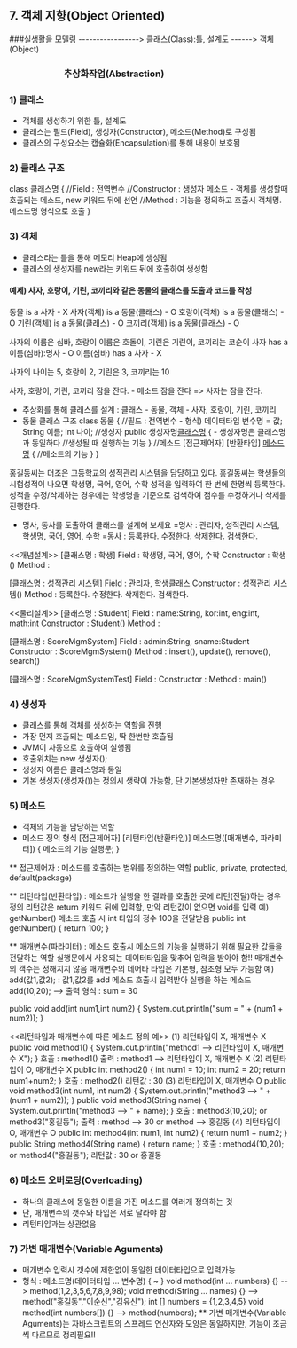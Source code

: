 ## 7. 객체 지향(Object Oriented)

###실생활을 모델링 -----------------> 클래스(Class):틀, 설계도 ------> 객체(Object) <br>
### &emsp;&emsp;&emsp;&emsp;&emsp;&emsp;추상화작업(Abstraction)                       

### 1) 클래스
- 객체를 생성하기 위한 틀, 설계도
- 클래스는 필드(Field), 생성자(Constructor), 메소드(Method)로 구성됨
- 클래스의 구성요소는 캡슐화(Encapsulation)를 통해 내용이 보호됨

### 2) 클래스 구조
class 클래스명 {
     //Field : 전역변수
     //Constructor : 생성자 메소드 - 객체를 생성할때 호출되는 메소드, new 키워드 뒤에 선언
     //Method : 기능을 정의하고 호출시 객체명.메소드명 형식으로 호출
}

### 3) 객체
- 클래스라는 틀을 통해 메모리 Heap에 생성됨
- 클래스의 생성자를 new라는 키워드 뒤에 호출하여 생성함

#### 예제) 사자, 호랑이, 기린, 코끼리와 같은 동물의 클래스를 도출과 코드를 작성
동물 is a 사자 - X
사자(객체) is a 동물(클래스) - O
호랑이(객체) is a 동물(클래스) - O
기린(객체) is a 동물(클래스) - O
코끼리(객체) is a 동물(클래스) - O

사자의 이름은 심바, 호랑이 이름은 호돌이, 기린은 기린이, 코끼리는 코순이
사자 has a 이름(심바):명사 - O
이름(심바) has a 사자 - X

사자의 나이는 5, 호랑이 2, 기린은 3, 코끼리는 10

사자, 호랑이, 기린, 코끼리  잠을 잔다. - 메소드
잠을 잔다 => 사자는 잠을 잔다.

- 추상화를 통해 클래스를 설계 : 클래스 - 동물, 객체 - 사자, 호랑이, 기린, 코끼리
- 동물 클래스 구조
  class 동물 {
    //필드 : 전역변수 - 형식) 데이터타입 변수명 = 값;
      String 이름;
      int 나이;
    //생성자
    public 생성자명[클래스명]() { - 생성자명은 클래스명과 동일하다
       //생성될 때 실행하는 기능
    }
    //메소드
    [접근제어자] [반환타입] [메소드명]() {
       //메소드의 기능
    }
  }


홍길동씨는 더조은 고등학교의 성적관리 시스템을 담당하고 있다. 홍길동씨는 학생들의 
시험성적이 나오면 학생명, 국어, 영어, 수학 성적을 입력하여 한 번에 한명씩 등록한다.
성적을 수정/삭제하는 경우에는 학생명을 기준으로 검색하여 점수를 수정하거나 삭제를 진행한다.

- 명사, 동사를 도출하여 클래스를 설계해 보세요
=명사 : 관리자, 성적관리 시스템, 학생명, 국어, 영어, 수학
=동사 : 등록한다. 수정한다. 삭제한다. 검색한다.

<<개념설계>>
[클래스명 : 학생]
Field : 학생명, 국어, 영어, 수학
Constructor : 학생()
Method : 

[클래스명 : 성적관리 시스템]
Field : 관리자, 학생클래스
Constructor : 성적관리 시스템()
Method : 등록한다. 수정한다. 삭제한다. 검색한다.

<<물리설계>>
[클래스명 : Student]
Field : name:String, kor:int, eng:int, math:int
Constructor : Student()
Method : 

[클래스명 : ScoreMgmSystem]
Field : admin:String, sname:Student
Constructor : ScoreMgmSystem()
Method : insert(), update(), remove(), search()

[클래스명 : ScoreMgmSystemTest]
Field : 
Constructor : 
Method : main()

### 4) 생성자
- 클래스를 통해 객체를 생성하는 역할을 진행
- 가장 먼저 호출되는 메소드임, 딱 한번만 호출됨
- JVM이 자동으로 호출하여 실행됨
- 호출위치는 new 생성자();
- 생성자 이름은 클래스명과 동일
- 기본 생성자(생성자())는 정의시 생략이 가능함, 단 기본생성자만 존재하는 경우

### 5) 메소드
- 객체의 기능을 담당하는 역할
- 메소드 정의 형식
[접근제어자] [리턴타입(반환타입)] 메소드명([매개변수, 파라미터]) {
     메소드의 기능 실행문;
}

** 접근제어자 : 메소드를 호출하는 범위를 정의하는 역할
   public, private, protected, default(package)
   
** 리턴타입(반환타입) : 메소드가 실행을 한 결과를 호출한 곳에 리턴(전달)하는 경우 정의
   리턴값은 return 키워드 뒤에 입력함, 만약 리턴값이 없으면 void를 입력
   예) getNumber() 메소드 호출 시 int 타입의 정수 100을 전달받음 
   public int getNumber() {
   		return 100;
   } 

** 매개변수(파라미터) : 
   메소드 호출시 메소드의 기능을 실행하기 위해 필요한 값들을 전달하는 역할
   실행문에서 사용되는 데이터타입을 맞추어 입력을 받아야 함!!
   매개변수의 객수는 정해지지 않음
   매개변수의 데어타 타입은 기본형, 참조형 모두 가능함
   예) add(값1,값2); : 값1,값2를 add 메소드 호출시 입력받아 실행을 하는 메소드
   add(10,20); --> 출력 형식 : sum = 30

   public void add(int num1,int num2) {
   		System.out.println("sum = " + (num1 + num2));
   }

 <<리턴타입과 매개변수에 따른 메소드 정의 예>>
 (1) 리턴타입이 X, 매개변수 X
     public void method1() {
        System.out.println("method1 --> 리턴타입이 X, 매개변수 X");
     }
     호출 : method1()
     출력 : method1 --> 리턴타입이 X, 매개변수 X
 (2) 리턴타입이 O, 매개변수 X
     public int method2() {
        int num1 = 10;
        int num2 = 20;
        return num1+num2;
     }
     호출 : method2()
     리턴값 : 30
 (3) 리턴타입이 X, 매개변수 O
    public void method3(int num1, int num2) {
        System.out.println("method3 --> " + (num1 + num2));
        }
	public void method3(String name) {
	    System.out.println("method3 --> " + name);
	    }
     호출 : method3(10,20); or method3("홍길동");
     출력 : method --> 30 or method --> 홍길동
 (4) 리턴타입이 O, 매개변수 O
     public int method4(int num1, int num2) {
        return num1 + num2;
        }
	 public String method4(String name) {
	    return name;
	    }
     호출 : method4(10,20); or method4("홍길동");
     리턴값 : 30 or 홍길동

### 6) 메소드 오버로딩(Overloading)
- 하나의 클래스에 동일한 이름을 가진 메소드를 여러개 정의하는 것
- 단, 매개변수의 갯수와 타입은 서로 달라야 함
- 리턴타입과는 상관없음


### 7) 가변 매개변수(Variable Aguments)
- 매개변수 입력시 갯수에 제한없이 동일한 데이터타입으로 입력가능
- 형식 : 메소드명(데이터타입 ... 변수명) { ~ }
    void method(int ... numbers) {} --> method(1,2,3,5,6,7,8,9,98);
    void method(String ... names) {} --> method("홍길동","이순신","김유신");
    int [] numbers = {1,2,3,4,5}
    void method(int numbers[]) {} --> method(numbers);
** 가변 매개변수(Variable Aguments)는 자바스크립트의 스프레드 연산자와 모양은 동일하지만,
   기능이 조금씩 다르므로 정리필요!!






















